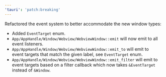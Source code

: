 ```yaml
---
'tauri': 'patch:breaking'
---
```


Refactored the event system to better accommodate the new window types:

- Added `EventTarget` enum.
- `App/AppHandle/Window/Webview/WebviewWindow::emit` will now emit to all event listeners.
- `App/AppHandle/Window/Webview/WebviewWindow::emit_to` will emit to event targets that match the given label, see `EventTarget` enum.
- `App/AppHandle/Window/Webview/WebviewWindow::emit_filter` will emit to event targets based on a filter callback which now takes `&EventTarget` instead of `&Window`.
